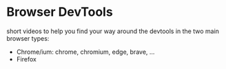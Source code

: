 # Browser DevTools

short videos to help you find your way around the devtools in the two main browser types:

- Chrome/ium: chrome, chromium, edge, brave, ...
- Firefox
